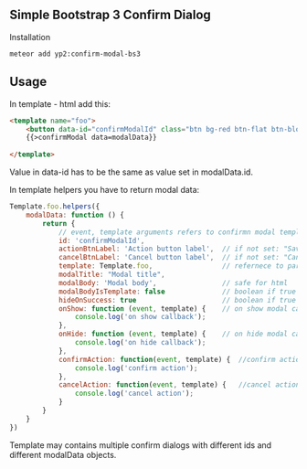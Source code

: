 Simple Bootstrap 3 Confirm Dialog
---------------------------------

Installation
```
meteor add yp2:confirm-modal-bs3
```

Usage
-----

In template - html add this:

```html
<template name="foo">
   	<button data-id="confirmModalId" class="btn bg-red btn-flat btn-block confirm-modal-btn">Show modal</button>
    {{>confirmModal data=modalData}}
    
</template>

```
Value in data-id has to be the same as value set in modalData.id.

In template helpers you have to return modal data:
```javascript
Template.foo.helpers({
	modalData: function () {
    	return {
        	// event, template arguments refers to confirmn modal template 
            id: 'confirmModalId',
            actionBtnLabel: 'Action button label', 	// if not set: "Save"
            cancelBtnLabel: 'Cancel button label', 	// if not set: "Cancel"
            template: Template.foo,					// refernece to parent template
            modalTitle: "Modal title",
            modalBody: 'Modal body',				// safe for html
            modalBodyIsTemplate: false              // boolean if true modalBody will by pass as name to Template.dynamic
            hideOnSuccess: true                     // boolean if true modal will hide after invoking all confirmAction callbacks
            onShow: function (event, template) {	// on show modal callback or array of functions
            	console.log('on show callback');
            },
            onHide: function (event, template) {	// on hide modal callback or array of functions
            	console.log('on hide callback');
            },
            confirmAction: function(event, template) {	//confirm action function or array of functions
                console.log('confirm action');
            },
            cancelAction: function(event, template) {	//cancel action function or array of functions
            	console.log('cancel action');
            }
        }		
    }
})

```

Template may contains multiple confirm dialogs with different ids and different modalData objects.
